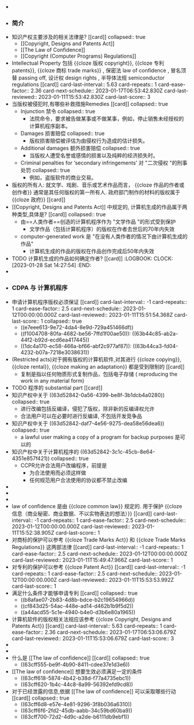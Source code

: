 -
- ### 简介
- 知识产权主要涉及的相关法律是? [[card]]
  collapsed:: true
	- [[Copyright, Designs and Patents Act]]
	- [[The Law of Confidence]]
	- [[Copyright (Computer Programs) Regulations]]
- Intellectual Property 包括  {{cloze 版权 copyright}},  {{cloze 专利 patents}},  {{cloze 商标 trade marks}} , 保密法  law of confidence , 冒名顶替 passing off, 设计权 design rights , 半导体法规 semiconductor regulations [[card]]
  card-last-interval:: 5.63
  card-repeats:: 1
  card-ease-factor:: 2.36
  card-next-schedule:: 2023-01-17T06:53:42.830Z
  card-last-reviewed:: 2023-01-11T15:53:42.830Z
  card-last-score:: 3
- 当版权被侵犯时,有哪些补救措施Remedies [[card]]
  collapsed:: true
	- Injunction 禁令
	  collapsed:: true
		- 法院命令，要求被告做某事或不做某事，例如，停止销售未经授权的计算机程序副本。
	- Damages 损害赔偿
	  collapsed:: true
		- 版权损害赔偿被评估为由侵权行为造成的估计损失。
	- Additional damages 额外损害赔偿
	  collapsed:: true
		- 当版权人遭受名誉或感情的损害以及纯粹的经济损失时。
	- Criminal penalties for ‘secondary infringements’ 对 "二次侵权 "的刑事处罚
	  collapsed:: true
		- 例如，盗版软件的商业交易。
- 版权的所有人: 就文学、戏剧、音乐或艺术作品而言， {{cloze 作品的作者或创作者}} 通常是其任何版权的第一所有人. 政府部门制作的材料的版权属于 {{cloze 政府}} [[card]]
- [[Copyright, Designs and Patents Act]] 中规定的, 计算机生成的作品属于两种类型,具体是? [[card]]
  collapsed:: true
	- 由==人类作者==创造的计算机程序作为 "文学作品 "的形式受到保护
		- 文学作品（包括计算机程序）的版权在作者去世后的70年内失效
	- computer-generated work 是 "在没有人类作者的情况下由计算机生成的作品"
		- 计算机生成的作品的版权在作品创作完成后50年内失效
- TODO 计算机生成的作品如何确定作者? [[card]]
  :LOGBOOK:
  CLOCK: [2023-01-28 Sat 14:27:54]
  :END:
-
- ### CDPA 与 计算机程序
- 申请计算机程序版权必须保证 [[card]]
  card-last-interval:: -1
  card-repeats:: 1
  card-ease-factor:: 2.5
  card-next-schedule:: 2023-01-12T00:00:00.000Z
  card-last-reviewed:: 2023-01-11T15:51:54.368Z
  card-last-score:: 1
  collapsed:: true
	- ((e7eee613-9e72-4da4-8e9d-729a451466df))
	- ((f1004708-80fa-4682-be56-7ffd1f00ae50)): ((63b44c85-ab2a-44f2-b92d-ecd6ea417445))
	- ((1dc4a170-ec58-466a-bf66-abf2c977af87)): ((63b44ca3-fd04-4232-b07a-7218e3038631))
- (Restricted acts)对于拥有版权的计算机软件,对其进行  {{cloze copying}}, {{cloze  rental}},  {{cloze making an adaptation}}  都是受到限制的 [[card]]
	- 复制是指以任何物质形式复制作品，包括电子存储 ( reproducing the work in any material form)
- TODO 程序的 substantial part [[card]]
- 知识产权中关于 ((63d52842-0a56-4399-be8f-3b1dcb4a0280))
  collapsed:: true
	- 进行改编包括反编译，侵犯了版权，除非新的反编译权允许
	- 合法用户可以在必要时进行反编译, 不包括开发竞争品
- 知识产权中关于 ((63d52842-daf7-4e56-9275-dea58e56dea6))
  collapsed:: true
	- a lawful user making a copy of a program for backup purposes 是可以的
- 知识产权中关于计算机程序的 ((63d52842-3c1c-45cb-8e64-4351e857f421))
  collapsed:: true
	- CCPR允许合法用户改编程序，前提是
		- 为合法使用而必须这样做
		- 任何规范用户合法使用的协议都不禁止改编
-
-
-
- law of confidence 是由  {{cloze common law}} 规定的. 用于保护 {{cloze 信息（商业秘密、商业数据、不以实物表达的想法）}} [[card]]
  card-last-interval:: -1
  card-repeats:: 1
  card-ease-factor:: 2.5
  card-next-schedule:: 2023-01-12T00:00:00.000Z
  card-last-reviewed:: 2023-01-11T15:52:38.905Z
  card-last-score:: 1
- 对商标的保护可以参考  {{cloze Trade Marks Act}}   和   {{cloze Trade Marks Regulations}} 这两部法律 [[card]]
  card-last-interval:: -1
  card-repeats:: 1
  card-ease-factor:: 2.5
  card-next-schedule:: 2023-01-12T00:00:00.000Z
  card-last-reviewed:: 2023-01-11T15:49:47.966Z
  card-last-score:: 1
- 对专利的保护可以参考 {{cloze  Patent Act}} [[card]]
  card-last-interval:: -1
  card-repeats:: 1
  card-ease-factor:: 2.5
  card-next-schedule:: 2023-01-12T00:00:00.000Z
  card-last-reviewed:: 2023-01-11T15:53:53.992Z
  card-last-score:: 1
- 满足什么条件才能够申请专利 [[card]]
  collapsed:: true
	- ((b8afae07-2b83-4d8b-bdce-b2c19654966d))
	- ((cf843d25-54ac-448e-ad14-d462b1b9f5d2))
	- ((a44acd55-5c1e-4940-b4e0-d3b6e80a1965))
- 计算机软件的版权相关法规应该参考 {{cloze Copyright, Designs and Patents Act}} [[card]]
  card-last-interval:: 5.63
  card-repeats:: 1
  card-ease-factor:: 2.36
  card-next-schedule:: 2023-01-17T06:53:06.679Z
  card-last-reviewed:: 2023-01-11T15:53:06.679Z
  card-last-score:: 3
-
-
- 什么是 [[The law of confidence]] [[card]]
  collapsed:: true
	- ((63cff555-be9f-4b90-8411-cdee37e1d3e6))
- [[The law of confidence]] 想要生效必须满足一定的条件
	- ((63cff618-5874-4b42-b38d-f77a4735ebc1))
	- ((63cff620-1b4c-44c8-8a99-56392efd9cd8))
- 对于已经泄露的信息,依据 [[The law of confidence]] 可以采取哪些行动 [[card]]
  collapsed:: true
	- ((63cff6d8-e57e-4e81-9296-3f8b036a6310))
	- ((63cff6f6-2fd2-45db-aabb-34c59bd60ba9))
	- ((63cff700-72d2-4d9c-a2de-b6111db9ebf1))